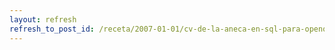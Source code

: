 ```yaml
---
layout: refresh
refresh_to_post_id: /receta/2007-01-01/cv-de-la-aneca-en-sql-para-openoffice
---
```

